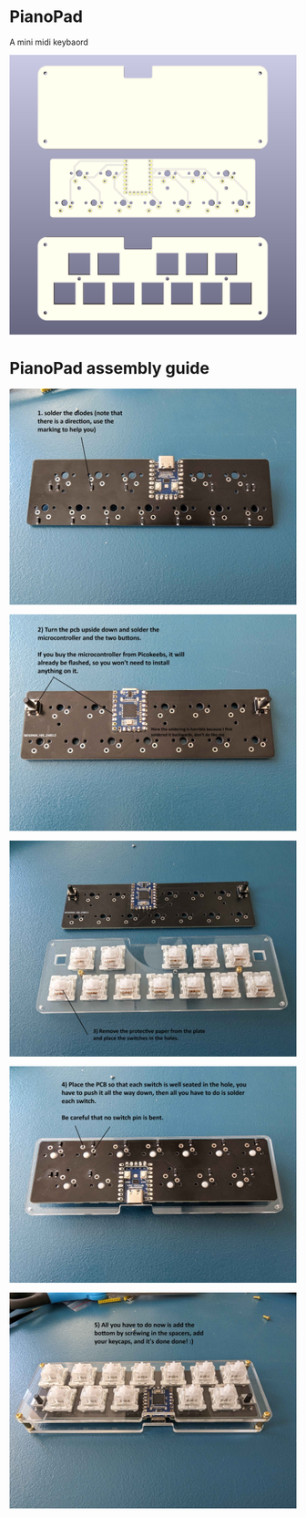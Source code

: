 # PianoPad

A mini midi keybaord

<img src="PicoKey.png">

# PianoPad assembly guide

![](img/step1.jpg)

![](img\step2.jpg)

![](img\step3.jpg)

![](img\step4.jpg)

![](img\step5.jpg)

